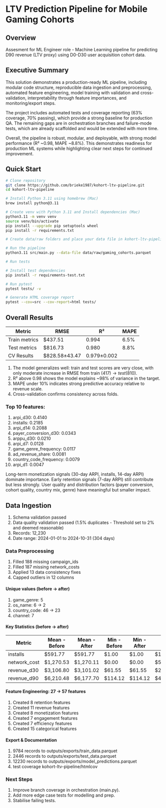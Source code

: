 # LTV Prediction Pipeline for Mobile Gaming Cohorts

## Overview
Assesment for ML Engineer role - Machine Learning pipeline for predicting D90 revenue (LTV proxy) using D0-D30 user acquisition cohort data.

## Executive Summary

This solution demonstrates a production-ready ML pipeline, including modular code structure, reproducible data ingestion and preprocessing, automated feature engineering, model training with validation and cross-validation, interpretability through feature importances, and monitoring/export steps.

The project includes automated tests and coverage reporting (63% coverage, 70% passing), which provide a strong baseline for production QA. The remaining gaps are in orchestration branches and failure-mode tests, which are already scaffolded and would be extended with more time.

Overall, the pipeline is robust, modular, and deployable, with strong model performance (R² ~0.98, MAPE ~8.8%). This demonstrates readiness for production ML systems while highlighting clear next steps for continued improvement.

## Quick Start

```bash
# Clone repository
git clone https://github.com/brieke1987/kohort-ltv-pipeline.git
cd kohort-ltv-pipeline

# Install Python 3.11 using homebrew (Mac)
brew install python@3.11

# Create venv with Python 3.11 and Install dependencies (Mac)
python3.11 -m venv venv
source venv/bin/activate
pip install --upgrade pip setuptools wheel
pip install -r requirements.txt

# Create data/raw folders and place your data file in kohort-ltv-pipeline/data/raw

# Run the pipeline
python3.11 src/main.py --data-file data/raw/gaming_cohorts.parquet

# Run tests

# Install test dependencies
pip install -r requirements-test.txt

# Run pytest
pytest tests/ -v

# Generate HTML coverage report
pytest --cov=src --cov-report=html tests/

```
## Overall Results

| Metric | RMSE | R² | MAPE |
| ----- | ----- | ----- | ----- |
| Train metrics | $437.51 |0.994|6.5%|
| Test metrics | $816.73 |0.980|8.8%|
| CV Results |$828.58±43.47|0.979±0.002||


1. The model generalizes well: train and test scores are very close, with only moderate increase in RMSE from train ($417) → test ($810).
2. R² above 0.98 shows the model explains ~98% of variance in the target.
3. MAPE under 10% indicates strong predictive accuracy relative to revenue scale.
4. Cross-validation confirms consistency across folds.

### Top 10 features:
  1. arpi_d30: 0.4140
  2. installs: 0.2185
  3. arpi_d14: 0.2088
  4. payer_conversion_d30: 0.0343
  5. arppu_d30: 0.0210
  6. arpi_d7: 0.0128
  7. game_genre_frequency: 0.0117
  8. ad_revenue_share: 0.0081
  9. country_code_frequency: 0.0079
 10. arpi_d1: 0.0047

Long-term monetization signals (30-day ARPI, installs, 14-day ARPI) dominate importance. Early retention signals (7-day ARPI) still contribute but less strongly. User quality and distribution factors (payer conversion, cohort quality, country mix, genre) have meaningful but smaller impact.

## Data Ingestion

1. Schema validation passed
2. Data quality validation passed (1.5% duplicates - Threshold set to 2% and deemed reasonable)
3. Records: 12,230
4. Date range: 2024-01-01 to 2024-10-31 (304 days)

### Data Preprocessing
1. Filled 188 missing campaign_ids
2. Filled 187 missing network_costs
3. Applied 13 data consistency fixes
4. Capped outliers in 12 columns

#### Unique values (before → after)
1. game_genre: 5
2. os_name: 6 → 2
3. country_code: 46 → 23
4. channel: 7

#### Key Statistics (before → after)
| Metric | Mean - Before | Mean - After | Min - Before | Min - After | Max - Before | Max - After |
| ----- | ----- | ----- | ----- | ----- | ----- | ----- |
| installs | $591.77 |$591.77|$1.00|$1.00|$1,500.00|$1,500.00|
| network_cost | $1,270.53 |$1,270.11|$0.00|$0.00|$5,695.33|$4,311.91|
| revenue_d30 |$3,106.80|$3,101.02|$61.55|$61.55|$20,081.33|$13,753.18|
|revenue_d90|$6,210.48|$6,177.70|$114.12|$114.12|$41,939.74|$27,099.21|

#### Feature Engineering: 27 → 57 features
1. Created 8 retention features
2. Created 11 revenue features
3. Created 8 monetization features
4. Created 7 engagement features
5. Created 7 efficiency features
6. Created 15 categorical features

#### Export & Documentation
1. 9784 records to outputs/exports/train_data.parquet
2. 2446 records to outputs/exports/test_data.parquet
3. 12230 records to outputs/exports/model_predictions.parquet
4. test coverage kohort-ltv-pipeline/htmlcov

### Next Steps
1. Improve branch coverage in orchestration (main.py).
2. Add more edge case tests for modelling and prep.
3. Stabilise failing tests.
